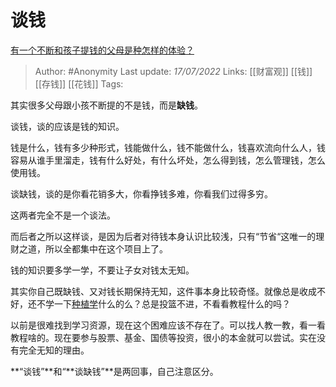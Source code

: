 # 谈钱
[有一个不断和孩子提钱的父母是种怎样的体验？](https://www.zhihu.com/question/62898981/answer/2573977004)

> Author: #Anonymity
> Last update: *17/07/2022*
> Links: [[财富观]] [[钱]] [[存钱]] [[花钱]]
> Tags:

其实很多父母跟小孩不断提的不是钱，而是**缺钱**。

谈钱，谈的应该是钱的知识。

钱是什么，钱有多少种形式，钱能做什么，钱不能做什么，钱喜欢流向什么人，钱容易从谁手里溜走，钱有什么好处，有什么坏处，怎么得到钱，怎么管理钱，怎么使用钱。

谈缺钱，谈的是你看花销多大，你看挣钱多难，你看我们过得多穷。

这两者完全不是一个谈法。

而后者之所以这样谈，是因为后者对待钱本身认识比较浅，只有“节省“这唯一的理财之道，所以全都集中在这个项目上了。

钱的知识要多学一学，不要让子女对钱太无知。

其实你自己既缺钱、又对钱长期保持无知，这件事本身比较奇怪。就像总是收成不好，还不学一下[种植学](https://www.zhihu.com/search?q=%E7%A7%8D%E6%A4%8D%E5%AD%A6&search_source=Entity&hybrid_search_source=Entity&hybrid_search_extra=%7B%22sourceType%22%3A%22answer%22%2C%22sourceId%22%3A2573977004%7D)什么的么？总是投篮不进，不看看教程什么的吗？

以前是很难找到学习资源，现在这个困难应该不存在了。可以找人教一教，看一看教程啥的。现在要参与股票、基金、国债等投资，很小的本金就可以尝试。实在没有完全无知的理由。

**“谈钱”**和“**谈缺钱”**是两回事，自己注意区分。
